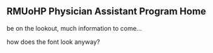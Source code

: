 ## RMUoHP Physician Assistant Program Home

be on the lookout, much information to come...

how does the font look anyway?
